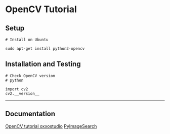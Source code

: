 # OpenCV Tutorial

## Setup

```
# Install on Ubuntu

sudo apt-get install python3-opencv
```

## Installation and Testing
```
# Check OpenCV version
# python

import cv2
cv2.__version__
```
---------------------------------------
## Documentation
[OpenCV tutorial oxxostudio](https://steam.oxxostudio.tw/category/python/ai/ai-cars-dectection.html)
[PyImageSearch](https://pyimagesearch.com/start-here/)